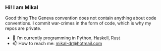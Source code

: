### Hi! I am Mikal
Good thing The Geneva convention does not contain anything about code conventions. I commit war-crimes in the form of code, which is why my repos are private.
- 🌱 I’m currently programming in Python, Haskell, Rust
- 📫 How to reach me: mikal-dr@hotmail.com

<!--
**MikalDr/MikalDr** is a ✨ _special_ ✨ repository because its `README.md` (this file) appears on your GitHub profile.

Here are some ideas to get you started:
- 🌱 I’m currently learning Python, C#, Haskell, Idris, Rust
- 👯 I’m looking to collaborate on ...
- 🤔 I’m looking for help with ...
- 💬 Ask me about ...
- 📫 How to reach me: ...
- 😄 Pronouns: ...
- ⚡ Fun fact: ...
-->
